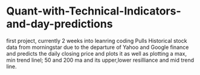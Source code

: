 # Quant-with-Technical-Indicators-and-day-predictions
first project, currently 2 weeks into leanring coding
Pulls Historical stock data from morningstar due to the departure of Yahoo and Google finance and predicts the daily closing price and plots it
as well as plotting a max, min trend linel; 50 and 200 ma and its upper,lower resilliance and mid trend line.
